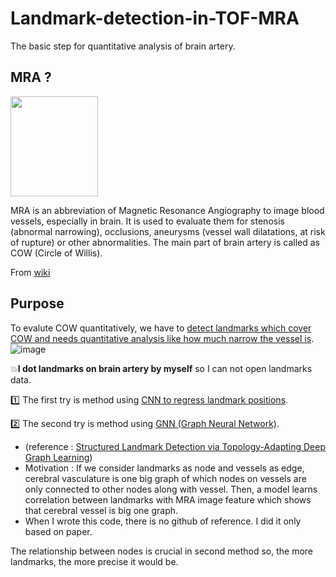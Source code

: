 # Landmark-detection-in-TOF-MRA
The basic step for quantitative analysis of brain artery.

## MRA ?
<img src="https://github.com/9B8DY6/Landmark-detection-in-TOF-MRA/assets/67573223/c48866f1-f6a5-4936-a9eb-06c12c1eab50" width=140, height=160>

MRA is an abbreviation of Magnetic Resonance Angiography to image blood vessels, especially in brain. 
It is used to evaluate them for stenosis (abnormal narrowing), occlusions, aneurysms (vessel wall dilatations, at risk of rupture) or other abnormalities. 
The main part of brain artery is called as COW (Circle of Willis). 

From [wiki](https://en.wikipedia.org/wiki/Magnetic_resonance_angiography)

## Purpose
To evalute COW quantitatively, we have to <ins>detect landmarks which cover COW and needs quantitative analysis like how much narrow the vessel is</ins>.  
![image](https://github.com/9B8DY6/Landmark-detection-in-TOF-MRA/assets/67573223/03e903db-de13-4ad4-a7d7-2e5023d3e1a6)

💥**I dot landmarks on brain artery by myself** so I can not open landmarks data.

1️⃣ The first try is method using [CNN to regress landmark positions](https://github.com/9B8DY6/Landmark-detection-in-TOF-MRA/blob/main/mip_axial_for_CNN.ipynb).

2️⃣ The second try is method using [GNN (Graph Neural Network)](https://github.com/9B8DY6/Landmark-detection-in-TOF-MRA/blob/main/GNN_implementation.ipynb).
 - (reference : [Structured Landmark Detection via Topology-Adapting Deep Graph Learning](https://arxiv.org/abs/2004.08190))
 - Motivation : If we consider landmarks as node and vessels as edge, cerebral vasculature is one big graph of which nodes on vessels are only connected to other nodes along with vessel. Then, a model learns correlation between landmarks with MRA image feature which shows that cerebral vessel is big one graph. 
 - When I wrote this code, there is no github of reference. I did it only based on paper. 

The relationship between nodes is crucial in second method so, the more landmarks, the more precise it would be. 

